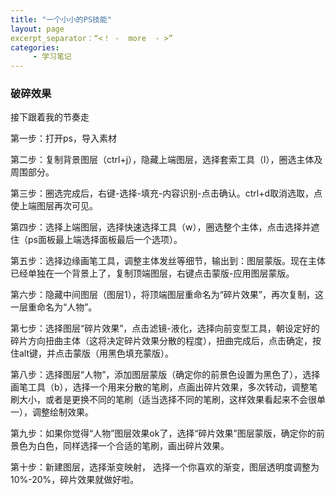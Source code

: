 ```yaml
---
title: "一个小小的PS技能"
layout: page
excerpt_separator：“<！ -  more  - >”
categories:
     - 学习笔记
---
```


### 破碎效果
接下跟着我的节奏走

<!--more-->

第一步：打开ps，导入素材

第二步：复制背景图层（ctrl+j），隐藏上端图层，选择套索工具（l），圈选主体及周围部分。

第三步：圈选完成后，右键-选择-填充-内容识别-点击确认。ctrl+d取消选取，点使上端图层再次可见。


第四步：选择上端图层，选择快速选择工具（w），圈选整个主体，点击选择并遮住（ps面板最上端选择面板最后一个选项）。

第五步：选择边缘画笔工具，调整主体发丝等细节，输出到：图层蒙版。现在主体已经单独在一个背景上了，复制顶端图层，右键点击蒙版-应用图层蒙版。


第六步：隐藏中间图层（图层1），将顶端图层重命名为“碎片效果”，再次复制，这一层重命名为“人物”。

第七步：选择图层“碎片效果”，点击滤镜-液化，选择向前变型工具，朝设定好的碎片方向扭曲主体（这将决定碎片效果分散的程度），扭曲完成后，点击确定，按住alt键，并点击蒙版（用黑色填充蒙版）。



第八步：选择图层“人物”，添加图层蒙版（确定你的前景色设置为黑色了），选择画笔工具（b），选择一个用来分散的笔刷，点画出碎片效果，多次转动，调整笔刷大小，或者是更换不同的笔刷（适当选择不同的笔刷，这样效果看起来不会很单一），调整绘制效果。


第九步：如果你觉得“人物”图层效果ok了，选择“碎片效果”图层蒙版，确定你的前景色为白色，同样选择一个合适的笔刷，画出碎片效果。

第十步：新建图层，选择渐变映射， 选择一个你喜欢的渐变，图层透明度调整为10%-20%，碎片效果就做好啦。

